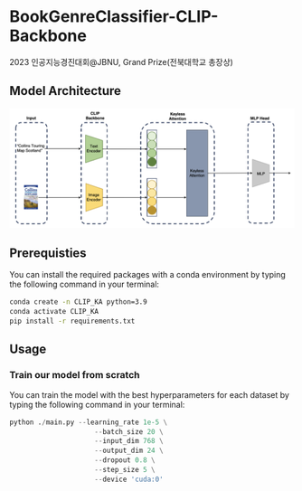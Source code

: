 # BookGenreClassifier-CLIP-Backbone
2023 인공지능경진대회@JBNU, Grand Prize(전북대학교 총장상)

## Model Architecture
![모델 이미지](assets/model_architecture.png) 

## Prerequisties
You can install the required packages with a conda environment by typing the following command in your terminal:
```bash
conda create -n CLIP_KA python=3.9
conda activate CLIP_KA
pip install -r requirements.txt
```
## Usage
### Train our model from scratch
You can train the model with the best hyperparameters for each dataset by typing the following command in your terminal:
```python
python ./main.py --learning_rate 1e-5 \
                     --batch_size 20 \
                     --input_dim 768 \
                     --output_dim 24 \
                     --dropout 0.8 \
                     --step_size 5 \
                     --device 'cuda:0'
```
